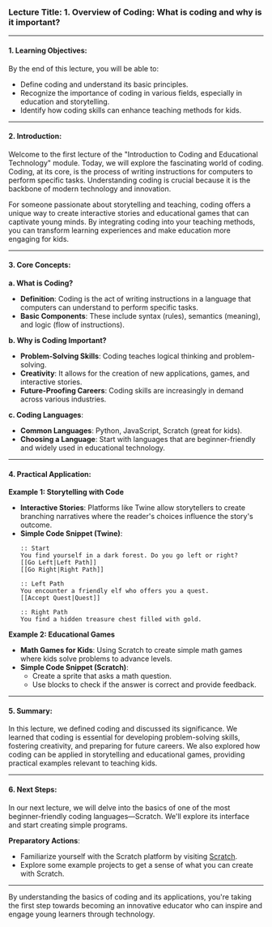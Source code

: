 ### Lecture Title: 1. Overview of Coding: What is coding and why is it important?

---

#### 1. **Learning Objectives**:
By the end of this lecture, you will be able to:
- Define coding and understand its basic principles.
- Recognize the importance of coding in various fields, especially in education and storytelling.
- Identify how coding skills can enhance teaching methods for kids.

---

#### 2. **Introduction**:
Welcome to the first lecture of the "Introduction to Coding and Educational Technology" module. Today, we will explore the fascinating world of coding. Coding, at its core, is the process of writing instructions for computers to perform specific tasks. Understanding coding is crucial because it is the backbone of modern technology and innovation.

For someone passionate about storytelling and teaching, coding offers a unique way to create interactive stories and educational games that can captivate young minds. By integrating coding into your teaching methods, you can transform learning experiences and make education more engaging for kids.

---

#### 3. **Core Concepts**:

**a. What is Coding?**
- **Definition**: Coding is the act of writing instructions in a language that computers can understand to perform specific tasks.
- **Basic Components**: These include syntax (rules), semantics (meaning), and logic (flow of instructions).

**b. Why is Coding Important?**
- **Problem-Solving Skills**: Coding teaches logical thinking and problem-solving.
- **Creativity**: It allows for the creation of new applications, games, and interactive stories.
- **Future-Proofing Careers**: Coding skills are increasingly in demand across various industries.

**c. Coding Languages**:
- **Common Languages**: Python, JavaScript, Scratch (great for kids).
- **Choosing a Language**: Start with languages that are beginner-friendly and widely used in educational technology.

---

#### 4. **Practical Application**:

**Example 1: Storytelling with Code**
- **Interactive Stories**: Platforms like Twine allow storytellers to create branching narratives where the reader's choices influence the story's outcome.
- **Simple Code Snippet (Twine)**:
  ```twine
  :: Start
  You find yourself in a dark forest. Do you go left or right?
  [[Go Left|Left Path]]
  [[Go Right|Right Path]]

  :: Left Path
  You encounter a friendly elf who offers you a quest.
  [[Accept Quest|Quest]]

  :: Right Path
  You find a hidden treasure chest filled with gold.
  ```

**Example 2: Educational Games**
- **Math Games for Kids**: Using Scratch to create simple math games where kids solve problems to advance levels.
- **Simple Code Snippet (Scratch)**:
  - Create a sprite that asks a math question.
  - Use blocks to check if the answer is correct and provide feedback.

---

#### 5. **Summary**:
In this lecture, we defined coding and discussed its significance. We learned that coding is essential for developing problem-solving skills, fostering creativity, and preparing for future careers. We also explored how coding can be applied in storytelling and educational games, providing practical examples relevant to teaching kids.

---

#### 6. **Next Steps**:
In our next lecture, we will delve into the basics of one of the most beginner-friendly coding languages—Scratch. We'll explore its interface and start creating simple programs.

**Preparatory Actions**:
- Familiarize yourself with the Scratch platform by visiting [Scratch](https://scratch.mit.edu/).
- Explore some example projects to get a sense of what you can create with Scratch.

---

By understanding the basics of coding and its applications, you're taking the first step towards becoming an innovative educator who can inspire and engage young learners through technology.